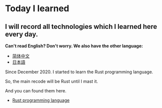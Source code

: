 # Today I learned

## I will record all technologies which I learned here every day. 

**Can't read English? Don't worry. We also have the other language:**

- [简体中文](README.zh_cn.md)
- [日本語](README.ja_jp.md)

Since December 2020. I started to learn the Rust programming language.

So, the main recode will be Rust until I mast it.

And you can found them here.

- [Rust programming language](rust/)